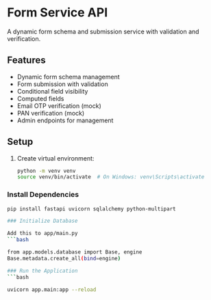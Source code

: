 # Form Service API

A dynamic form schema and submission service with validation and verification.

## Features

- Dynamic form schema management
- Form submission with validation
- Conditional field visibility
- Computed fields
- Email OTP verification (mock)
- PAN verification (mock)
- Admin endpoints for management

## Setup

1. Create virtual environment:
   ```bash
   python -m venv venv
   source venv/bin/activate  # On Windows: venv\Scripts\activate


### Install Dependencies
  ```bash
 pip install fastapi uvicorn sqlalchemy python-multipart

### Initialize Database

Add this to app/main.py
 ```bash

from app.models.database import Base, engine
Base.metadata.create_all(bind=engine)

### Run the Application
 ```bash

uvicorn app.main:app --reload

